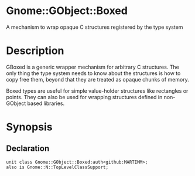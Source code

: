 Gnome::GObject::Boxed
=====================

A mechanism to wrap opaque C structures registered by the type system

Description
===========

GBoxed is a generic wrapper mechanism for arbitrary C structures. The only thing the type system needs to know about the structures is how to copy free them, beyond that they are treated as opaque chunks of memory.

Boxed types are useful for simple value-holder structures like rectangles or points. They can also be used for wrapping structures defined in non-GObject based libraries.

Synopsis
========

Declaration
-----------

    unit class Gnome::GObject::Boxed:auth<github:MARTIMM>;
    also is Gnome::N::TopLevelClassSupport;

